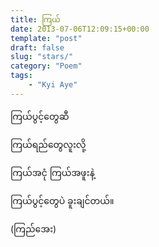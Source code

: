 ```yaml
---
title: ကြယ်
date: 2013-07-06T12:09:15+00:00
template: "post"  
draft: false  
slug: "stars/"  
category: "Poem"
tags:
    - "Kyi Aye"
---
```

ကြယ်ပွင့်တွေဆီ
  
ကြယ်ရည်တွေလူးလို့
  
ကြယ်အငုံ ကြယ်အဖူးနဲ့
  
ကြယ်ပွင့်တွေပဲ ခူးချင်တယ်။

(ကြည်အေး)
